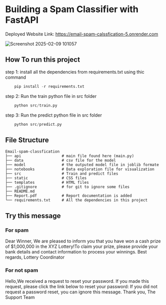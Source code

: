 # Building a Spam Classifier with FastAPI

Deployed Website Link: https://email-spam-calssfication-5.onrender.com

![Screenshot 2025-02-09 101057](https://github.com/user-attachments/assets/75043eb2-5aad-477c-8d64-058faccda828)

## How To run this project

step 1: install all the dependencies from requirements.txt using thic command
```python
    pip install -r requirements.txt
```
step 2: Run the train python file in src folder
```python
    python src/train.py
```
step 3: Run the predict python file in src folder
```python
    python src/predict.py
```
## File Structure
```
Email-spam-classfication
├── api                  # main file found here (main.py)
├── data                 # csv file for the model  
├── model                # the outputed model file in joblib formate  
├── notebooks            # Data exploration file for visualization 
├── src                  # Train and predict files 
├── static               # CSS files 
├── templates            # HTML files 
├── .gitignore           # for git to ignore some files 
├── README.md            
├── Report.pdf           # Report documentation is added  
└── requirements.txt     # All the dependencies in this project
```

## Try this message

### For spam
Dear Winner,  We are pleased to inform you that you have won a cash prize of $1,000,000 in the XYZ Lottery!To claim your prize, please provide your bank details and contact information to process your winnings.  Best regards,  Lottery Coordinator

### For not spam

Hello,We received a request to reset your password. If you made this request, please click the link below to reset your password:  If you did not request a password reset, you can ignore this message.  Thank you,  The Support Team 

